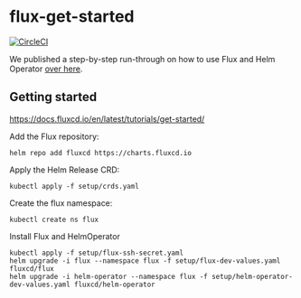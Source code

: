 # flux-get-started

[![CircleCI](https://circleci.com/gh/fluxcd/flux-get-started.svg?style=svg)](https://circleci.com/gh/fluxcd/flux-get-started)

We published a step-by-step run-through on how to use Flux and Helm Operator [over
here](https://github.com/fluxcd/flux/blob/master/docs/tutorials/get-started-helm.md).

## Getting started
https://docs.fluxcd.io/en/latest/tutorials/get-started/


Add the Flux repository:
```
helm repo add fluxcd https://charts.fluxcd.io
```

Apply the Helm Release CRD:
```
kubectl apply -f setup/crds.yaml
```

Create the flux namespace:

```
kubectl create ns flux
```

Install Flux and HelmOperator
```
kubectl apply -f setup/flux-ssh-secret.yaml
helm upgrade -i flux --namespace flux -f setup/flux-dev-values.yaml fluxcd/flux
helm upgrade -i helm-operator --namespace flux -f setup/helm-operator-dev-values.yaml fluxcd/helm-operator
```
